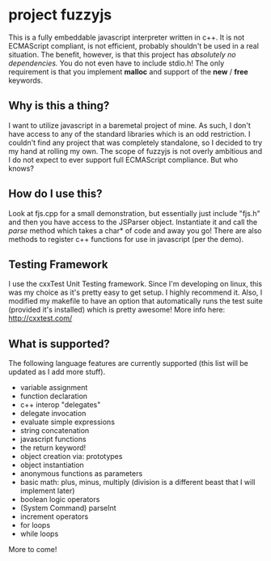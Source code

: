 # project fuzzyjs
This is a fully embeddable javascript interpreter written in c++. It is not ECMAScript compliant, is not efficient, probably shouldn't be used in a real situation. The benefit, however, is that this project has _absolutely no dependencies._ You do not even have to include stdio.h! The only requirement is that you implement **malloc** and support of the **new** / **free** keywords.

## Why is this a thing?
I want to utilize javascript in a baremetal project of mine. As such, I don't have access to any of the standard libraries which is an odd restriction. I couldn't find any project that was completely standalone, so I decided to try my hand at rolling my own. The scope of fuzzyjs is not overly ambitious and I do not expect to ever support full ECMAScript compliance. But who knows?

## How do I use this?
Look at fjs.cpp for a small demonstration, but essentially just include "fjs.h" and then you have access to the JSParser object. Instantiate it and call the _parse_ method which takes a char* of code and away you go! There are also methods to register c++ functions for use in javascript (per the demo).

## Testing Framework
I use the cxxTest Unit Testing framework. Since I'm developing on linux, this was my choice as it's pretty easy to get setup. I highly recommend it. Also, I modified my makefile to have an option that automatically runs the test suite (provided it's installed) which is pretty awesome! More info here: http://cxxtest.com/

## What is supported?
The following language features are currently supported (this list will be updated as I add more stuff).

- variable assignment
- function declaration
- c++ interop "delegates"
- delegate invocation
- evaluate simple expressions
- string concatenation
- javascript functions
- the return keyword!
- object creation via: prototypes
- object instantiation
- anonymous functions as parameters
- basic math: plus, minus, multiply (division is a different beast that I will implement later)
- boolean logic operators
- (System Command) parseInt
- increment operators
- for loops
- while loops

More to come!


